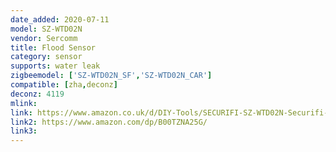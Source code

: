 ```yaml
---
date_added: 2020-07-11
model: SZ-WTD02N
vendor: Sercomm
title: Flood Sensor
category: sensor
supports: water leak
zigbeemodel: ['SZ-WTD02N_SF','SZ-WTD02N_CAR']
compatible: [zha,deconz]
deconz: 4119
mlink: 
link: https://www.amazon.co.uk/d/DIY-Tools/SECURIFI-SZ-WTD02N-Securifi-Flood-Sensor-White/B01B4KDIT4
link2: https://www.amazon.com/dp/B00TZNA25G/
link3: 
---
```


